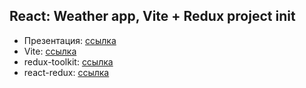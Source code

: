 ## React: Weather app, Vite + Redux project init

- Презентация: [ссылка](https://github.com/ait-tr/cohort31.1/blob/main/front_end/lesson_29/Redux.pdf)
- Vite: [ссылка](https://vitejs.dev/)
- redux-toolkit: [ссылка](https://redux-toolkit.js.org/)
- react-redux: [ссылка](https://react-redux.js.org/)
